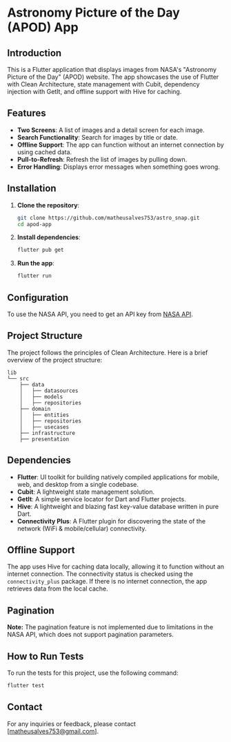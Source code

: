 
# Astronomy Picture of the Day (APOD) App

## Introduction

This is a Flutter application that displays images from NASA's "Astronomy Picture of the Day" (APOD) website. The app showcases the use of Flutter with Clean Architecture, state management with Cubit, dependency injection with GetIt, and offline support with Hive for caching.

## Features

- **Two Screens**: A list of images and a detail screen for each image.
- **Search Functionality**: Search for images by title or date.
- **Offline Support**: The app can function without an internet connection by using cached data.
- **Pull-to-Refresh**: Refresh the list of images by pulling down.
- **Error Handling**: Displays error messages when something goes wrong.

## Installation

1. **Clone the repository**:
   ```sh
   git clone https://github.com/matheusalves753/astro_snap.git
   cd apod-app
   ```

2. **Install dependencies**:
   ```sh
   flutter pub get
   ```

3. **Run the app**:
   ```sh
   flutter run
   ```

## Configuration

To use the NASA API, you need to get an API key from [NASA API](https://api.nasa.gov).

## Project Structure

The project follows the principles of Clean Architecture. Here is a brief overview of the project structure:

```
lib
└── src
    ├── data
    │   ├── datasources
    │   ├── models
    │   ├── repositories
    ├── domain
    │   ├── entities
    │   ├── repositories
    │   ├── usecases
    ├── infrastructure
    ├── presentation
```

## Dependencies

- **Flutter**: UI toolkit for building natively compiled applications for mobile, web, and desktop from a single codebase.
- **Cubit**: A lightweight state management solution.
- **GetIt**: A simple service locator for Dart and Flutter projects.
- **Hive**: A lightweight and blazing fast key-value database written in pure Dart.
- **Connectivity Plus**: A Flutter plugin for discovering the state of the network (WiFi & mobile/cellular) connectivity.

## Offline Support

The app uses Hive for caching data locally, allowing it to function without an internet connection. The connectivity status is checked using the `connectivity_plus` package. If there is no internet connection, the app retrieves data from the local cache.

## Pagination

**Note:** The pagination feature is not implemented due to limitations in the NASA API, which does not support pagination parameters.

## How to Run Tests

To run the tests for this project, use the following command:

```sh
flutter test
```

## Contact

For any inquiries or feedback, please contact [matheusalves753@gmail.com].
